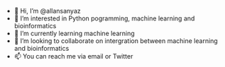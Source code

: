 - 👋 Hi, I’m @allansanyaz
- 👀 I’m interested in Python pogramming, machine learning and bioinformatics
- 🌱 I’m currently learning machine learning
- 💞️ I’m looking to collaborate on intergration between machine learning and bioinformatics
- 📫 You can reach me via email or Twitter

<!---
allansanyaz/allansanyaz is a ✨ special ✨ repository because its `README.md` (this file) appears on your GitHub profile.
You can click the Preview link to take a look at your changes.
--->
